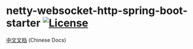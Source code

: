 netty-websocket-http-spring-boot-starter [![License](http://img.shields.io/:license-apache-brightgreen.svg)](http://www.apache.org/licenses/LICENSE-2.0.html)
===================================

[中文文档](https://github.com/pengyongjianpyj/netty-websocket-http-spring-boot-starter/blob/master/README_zh.md)  (Chinese Docs)
